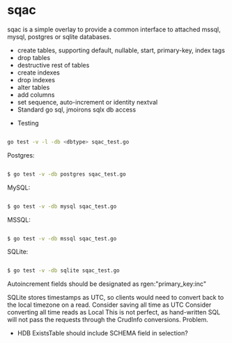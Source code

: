 # sqac


sqac is a simple overlay to provide a common interface to attached mssql, mysql, postgres or sqlite databases.

- create tables, supporting default, nullable, start, primary-key, index tags
- drop tables
- destructive rest of tables
- create indexes
- drop indexes
- alter tables
- add columns
- set sequence, auto-increment or identity nextval
- Standard go sql, jmoirons sqlx db access

* Testing

```bash

go test -v -l -db <dbtype> sqac_test.go

```

Postgres:
```bash

$ go test -v -db postgres sqac_test.go

```

MySQL:
```bash

$ go test -v -db mysql sqac_test.go

```

MSSQL:
```bash

$ go test -v -db mssql sqac_test.go

```

SQLite:
```bash

$ go test -v -db sqlite sqac_test.go

```


Autoincrement fields should be designated as rgen:"primary_key:inc"

SQLite stores timestamps as UTC, so clients would need to convert back to the local timezone on a read.
Consider saving all time as UTC
Consider converting all time reads as Local
This is not perfect, as hand-written SQL will not pass the requests through the CrudInfo conversions.  Problem.


- HDB ExistsTable should include SCHEMA field in selection?